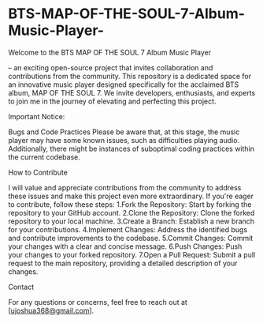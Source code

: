 # BTS-MAP-OF-THE-SOUL-7-Album-Music-Player-
Welcome to the BTS MAP OF THE SOUL 7 Album Music Player 

– an exciting open-source project that invites collaboration and contributions from the community. This repository is a dedicated space for an innovative music player designed specifically for the acclaimed BTS album, MAP OF THE SOUL 7. We invite developers, enthusiasts, and experts to join me in the journey of elevating and perfecting this project.

Important Notice: 

Bugs and Code Practices
Please be aware that, at this stage, the music player may have some known issues, such as difficulties playing audio. Additionally, there might be instances of suboptimal coding practices within the current codebase.

How to Contribute

I will value and appreciate contributions from the community to address these issues and make this project even more extraordinary. If you're eager to contribute, follow these steps:
1.Fork the Repository: Start by forking the repository to your GitHub account.
2.Clone the Repository: Clone the forked repository to your local machine.
3.Create a Branch: Establish a new branch for your contributions.
4.Implement Changes: Address the identified bugs and contribute improvements to the codebase.
5.Commit Changes: Commit your changes with a clear and concise message.
6.Push Changes: Push your changes to your forked repository.
7.Open a Pull Request: Submit a pull request to the main repository, providing a detailed description of your changes.

Contact

For any questions or concerns, feel free to reach out at [ujoshua368@gmail.com].

